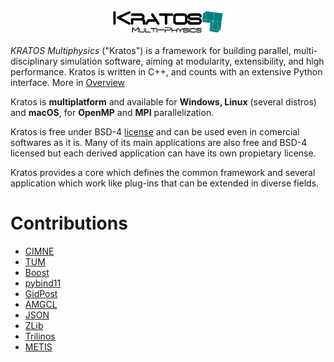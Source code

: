 <p align=center><img height="36.100%" width="36.100%" src="https://raw.githubusercontent.com/KratosMultiphysics/Documentation/master/Wiki_files/Home/kratos.png"></p>

_KRATOS Multiphysics_ ("Kratos") is a framework for building parallel, multi-disciplinary simulation software, aiming at modularity, extensibility, and high performance. Kratos is written in C++, and counts with an extensive Python interface. More in [Overview](https://github.com/KratosMultiphysics/Kratos/wiki/Overview)

Kratos is __multiplatform__ and available for __Windows, Linux__ (several distros) and __macOS__, for  __OpenMP__ and __MPI__ parallelization.

Kratos is free under BSD-4 [license](https://github.com/KratosMultiphysics/Kratos/wiki/Licence) and can be used even in comercial softwares as it is. Many of its main applications are also free and BSD-4 licensed but each derived application can have its own propietary license.

Kratos provides a core which defines the common framework and several application which work like plug-ins that can be extended in diverse fields.

# Contributions

- [CIMNE](http://www.cimne.com)
- [TUM](https://www.st.bgu.tum.de/)
- [Boost](http://www.boost.org/)
- [pybind11](https://github.com/pybind/pybind11)
- [GidPost](https://www.gidhome.com/gid-plus/tools/476/gidpost/)
- [AMGCL](https://github.com/ddemidov/amgcl)
- [JSON](https://github.com/nlohmann/json)
- [ZLib](https://zlib.net/)
- [Trilinos](https://trilinos.org/)
- [METIS](http://glaros.dtc.umn.edu/gkhome/views/metis)
